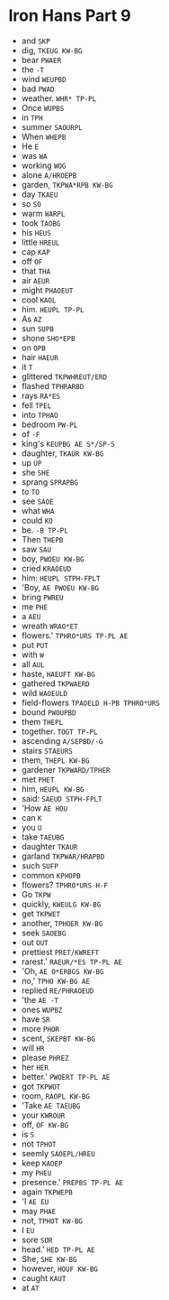# Iron Hans Part 9

* and `SKP`
* dig, `TKEUG KW-BG`
* bear `PWAER`
* the `-T`
* wind `WEUPBD`
* bad `PWAD`
* weather. `WHR* TP-PL`
* Once `WUPBS`
* in `TPH`
* summer `SAOURPL`
* When `WHEPB`
* He `E`
* was `WA`
* working `WOG`
* alone `A/HROEPB`
* garden, `TKPWA*RPB KW-BG`
* day `TKAEU`
* so `SO`
* warm `WARPL`
* took `TAOBG`
* his `HEUS`
* little `HREUL`
* cap `KAP`
* off `OF`
* that `THA`
* air `AEUR`
* might `PHAOEUT`
* cool `KAOL`
* him. `HEUPL TP-PL`
* As `AZ`
* sun `SUPB`
* shone `SHO*EPB`
* on `OPB`
* hair `HAEUR`
* it `T`
* glittered `TKPWHREUT/ERD`
* flashed `TPHRARBD`
* rays `RA*ES`
* fell `TPEL`
* into `TPHAO`
* bedroom `PW-PL`
* of `-F`
* king's `KEUPBG AE S*/SP-S`
* daughter, `TKAUR KW-BG`
* up `UP`
* she `SHE`
* sprang `SPRAPBG`
* to `TO`
* see `SAOE`
* what `WHA`
* could `KO`
* be. `-B TP-PL`
* Then `THEPB`
* saw `SAU`
* boy, `PWOEU KW-BG`
* cried `KRAOEUD`
* him: `HEUPL STPH-FPLT`
* 'Boy, `AE PWOEU KW-BG`
* bring `PWREU`
* me `PHE`
* a `AEU`
* wreath `WRAO*ET`
* flowers.' `TPHRO*URS TP-PL AE`
* put `PUT`
* with `W`
* all `AUL`
* haste, `HAEUFT KW-BG`
* gathered `TKPWAERD`
* wild `WAOEULD`
* field-flowers `TPAOELD H-PB TPHRO*URS`
* bound `PWOUPBD`
* them `THEPL`
* together. `TOGT TP-PL`
* ascending `A/SEPBD/-G`
* stairs `STAEURS`
* them, `THEPL KW-BG`
* gardener `TKPWARD/TPHER`
* met `PHET`
* him, `HEUPL KW-BG`
* said: `SAEUD STPH-FPLT`
* 'How `AE HOU`
* can `K`
* you `U`
* take `TAEUBG`
* daughter `TKAUR`
* garland `TKPWAR/HRAPBD`
* such `SUFP`
* common `KPHOPB`
* flowers? `TPHRO*URS H-F`
* Go `TKPW`
* quickly, `KWEULG KW-BG`
* get `TKPWET`
* another, `TPHOER KW-BG`
* seek `SAOEBG`
* out `OUT`
* prettiest `PRET/KWREFT`
* rarest.' `RAEUR/*ES TP-PL AE`
* 'Oh, `AE O*ERBGS KW-BG`
* no,' `TPHO KW-BG AE`
* replied `RE/PHRAOEUD`
* 'the `AE -T`
* ones `WUPBZ`
* have `SR`
* more `PHOR`
* scent, `SKEPBT KW-BG`
* will `HR`
* please `PHREZ`
* her `HER`
* better.' `PWOERT TP-PL AE`
* got `TKPWOT`
* room, `RAOPL KW-BG`
* 'Take `AE TAEUBG`
* your `KWROUR`
* off, `OF KW-BG`
* is `S`
* not `TPHOT`
* seemly `SAOEPL/HREU`
* keep `KAOEP`
* my `PHEU`
* presence.' `PREPBS TP-PL AE`
* again `TKPWEPB`
* 'I `AE EU`
* may `PHAE`
* not, `TPHOT KW-BG`
* I `EU`
* sore `SOR`
* head.' `HED TP-PL AE`
* She, `SHE KW-BG`
* however, `HOUF KW-BG`
* caught `KAUT`
* at `AT`
